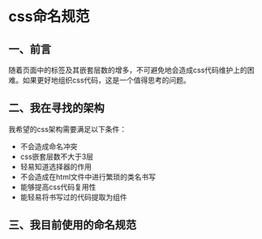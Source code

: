 # css命名规范

## 一、前言
随着页面中的标签及其嵌套层数的增多，不可避免地会造成css代码维护上的困难。如果更好地组织css代码，这是一个值得思考的问题。

## 二、我在寻找的架构
我希望的css架构需要满足以下条件：
* 不会造成命名冲突
* css嵌套层数不大于3层
* 轻易知道选择器的作用
* 不会造成在html文件中进行繁琐的类名书写
* 能够提高css代码复用性
* 能轻易将书写过的代码提取为组件

## 三、我目前使用的命名规范
